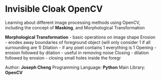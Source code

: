 # Invisible Cloak OpenCV

Learning about different image processing methods using OpenCV, including the concept of **Masking**, and Morphological Transformation

**Morphological Transformation** - basic operations on image shape
Erosion - erodes away boundaries of foreground object (will only consider 1 if all surrounding are 1)
Dilation - if any pixel contains 1 everything is 1
Opening - erosion followed by dilation - useful in removing noise
Closing - dilation followed by erosion - closing small holes inside the foregr

Author: **Joseph Cheng**
Programming Language: **Python**
Main Library: **OpenCV**
